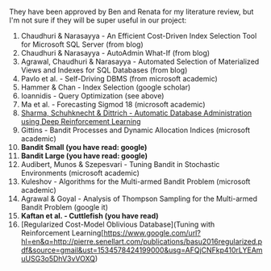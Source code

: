 They have been approved by Ben and Renata for my literature review, but I'm not sure if they will be super useful in our project:
1.	Chaudhuri & Narasayya - An Efficient Cost-Driven Index Selection Tool for Microsoft SQL Server (from blog)
2.	Chaudhuri & Narasayya - AutoAdmin What-If (from blog)
3.	Agrawal, Chaudhuri & Narasayya - Automated Selection of Materialized Views and Indexes for SQL Databases (from blog)
4.	Pavlo et al. - Self-Driving DBMS (from microsoft academic)
5.	Hammer & Chan - Index Selection (google scholar)
6.	Ioannidis - Query Optimization (see above)
7.	Ma et al. - Forecasting Sigmod 18 (microsoft academic)
8.	[Sharma, Schuhknecht & Dittrich - Automatic Database Administration using Deep Reinforcement Learning](https://arxiv.org/pdf/1801.05643.pdf)
9.	Gittins - Bandit Processes and Dynamic Allocation Indices (microsoft academic)
10.	**Bandit Small (you have read: google)**
11.	**Bandit Large (you have read: google)**
12.	Audibert, Munos & Szepesvari - Tuning Bandit in Stochastic Environments (microsoft academic)
13.	Kuleshov - Algorithms for the Multi-armed Bandit Problem (microsoft academic)
14.	Agrawal & Goyal - Analysis of Thompson Sampling for the Multi-armed Bandit Problem (google it)
15.	**Kaftan et al. - Cuttlefish (you have read)**
16. [Regularized Cost-Model Oblivious Database](Tuning with Reinforcement Learning[https://www.google.com/url?hl=en&q=http://pierre.senellart.com/publications/basu2016regularized.pdf&source=gmail&ust=1534578424199000&usg=AFQjCNFkp410rLYEAmuUSG3o5DhV3vVOXQ)
